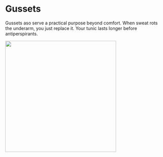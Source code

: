 # Gussets

Gussets aso serve a practical purpose beyond comfort. When sweat rots the underarm, you just replace it. Your tunic lasts longer before antiperspirants.

<img src=".pix/gusset.avif" style="width: 350px; height: auto;">
